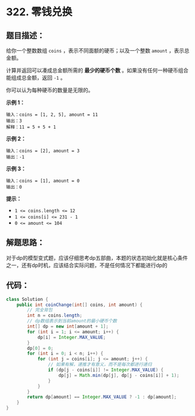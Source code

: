 # 322. 零钱兑换

## 题目描述：

给你一个整数数组 `coins` ，表示不同面额的硬币；以及一个整数 `amount` ，表示总金额。

计算并返回可以凑成总金额所需的 **最少的硬币个数** 。如果没有任何一种硬币组合能组成总金额，返回 `-1` 。

你可以认为每种硬币的数量是无限的。

 

**示例 1：**

```
输入：coins = [1, 2, 5], amount = 11
输出：3 
解释：11 = 5 + 5 + 1
```

**示例 2：**

```
输入：coins = [2], amount = 3
输出：-1
```

**示例 3：**

```
输入：coins = [1], amount = 0
输出：0
```

 

**提示：**

+ `1 <= coins.length <= 12`
+ `1 <= coins[i] <= 231 - 1`
+ `0 <= amount <= 104`

## 解题思路：

对于dp的模型变式题，应该仔细思考dp五部曲，本题的状态初始化就是核心条件之一，还有dp时机，应该结合实际问题，不是任何情况下都能进行dp的

## 代码：

```java
class Solution {
    public int coinChange(int[] coins, int amount) {
        // 完全背包
        int n = coins.length;
        // dp数组表示到当前amount的最小硬币个数
        int[] dp = new int[amount + 1];
        for (int i = 1; i <= amount; i++) {
            dp[i] = Integer.MAX_VALUE;
        }
        dp[0] = 0;
        for (int i = 0; i < n; i++) {
            for (int j = coins[i]; j <= amount; j++) {
                // 如果有解，递推才有意义，而不是每次都进行递归
                if (dp[j - coins[i]] != Integer.MAX_VALUE) {
                    dp[j] = Math.min(dp[j], dp[j - coins[i]] + 1);
                }
            }
        }
        return dp[amount] == Integer.MAX_VALUE ? -1 : dp[amount];
    }
}
```



